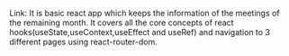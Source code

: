 Link:
It is basic react app which keeps the information of the meetings of the remaining month.
It covers all the core concepts of react hooks(useState,useContext,useEffect and useRef) 
and navigation to 3 different pages using react-router-dom.
